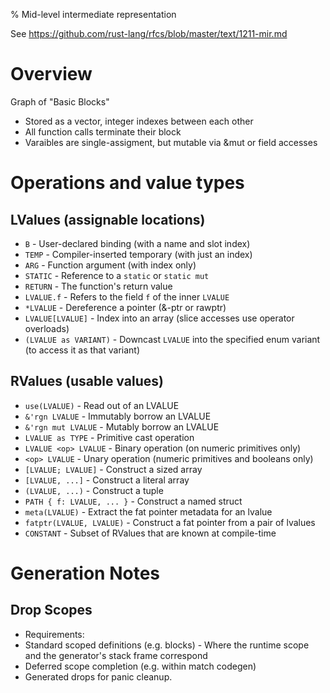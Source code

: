 % Mid-level intermediate representation

See https://github.com/rust-lang/rfcs/blob/master/text/1211-mir.md


Overview
========

Graph of "Basic Blocks"
- Stored as a vector, integer indexes between each other
- All function calls terminate their block
- Varaibles are single-assigment, but mutable via &mut or field accesses


Operations and value types
=====

LValues (assignable locations)
------------------------------

- `B` - User-declared binding (with a name and slot index)
- `TEMP` - Compiler-inserted temporary (with just an index)
- `ARG` - Function argument (with index only)
- `STATIC` - Reference to a `static` or `static mut`
- `RETURN` - The function's return value
- `LVALUE.f` - Refers to the field `f` of the inner `LVALUE`
- `*LVALUE` - Dereference a pointer (&-ptr or rawptr)
- `LVALUE[LVALUE]` - Index into an array (slice accesses use operator overloads)
- `(LVALUE as VARIANT)` - Downcast `LVALUE` into the specified enum variant (to access it as that variant)

RValues (usable values)
-----------------------

- `use(LVALUE)` - Read out of an LVALUE
- `&'rgn LVALUE` - Immutably borrow an LVALUE
- `&'rgn mut LVALUE` - Mutably borrow an LVALUE
- `LVALUE as TYPE` - Primitive cast operation
- `LVALUE <op> LVALUE` - Binary operation (on numeric primitives only)
- `<op> LVALUE` - Unary operation (numeric primitives and booleans only)
- `[LVALUE; LVALUE]` - Construct a sized array
- `[LVALUE, ...]` - Construct a literal array
- `(LVALUE, ...)` - Construct a tuple
- `PATH { f: LVALUE, ... }` - Construct a named struct
- `meta(LVALUE)` - Extract the fat pointer metadata for an lvalue
- `fatptr(LVALUE, LVALUE)` - Construct a fat pointer from a pair of lvalues
- `CONSTANT` - Subset of RValues that are known at compile-time


Generation Notes
================

Drop Scopes
-----------

- Requirements:
 - Standard scoped definitions (e.g. blocks) - Where the runtime scope and the generator's stack frame correspond
 - Deferred scope completion (e.g. within match codegen)
 - Generated drops for panic cleanup.

